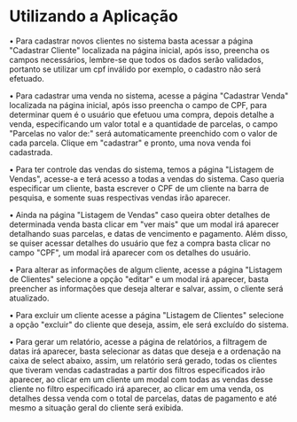 
# Utilizando a Aplicação

  • Para cadastrar novos clientes no sistema basta acessar a página "Cadastrar Cliente" localizada na página inicial, após isso, preencha os campos necessários,
  lembre-se que todos os dados serão validados, portanto se utilizar um cpf inválido por exemplo, o cadastro não será efetuado.
  
  • Para cadastrar uma venda no sistema, acesse a página "Cadastrar Venda" localizada na página inicial, após isso preencha o campo de CPF, para determinar quem é o usuário que efetuou uma compra, depois detalhe a venda, especificando um valor total e a quantidade de parcelas, o campo "Parcelas no valor de:" será automaticamente preenchido com o valor de cada parcela. Clique em "cadastrar" e pronto, uma nova venda foi cadastrada.
  
  • Para ter controle das vendas do sistema, temos a página "Listagem de Vendas", acesse-a e terá acesso a todas a vendas do sistema. Caso queria especificar um cliente, basta escrever o CPF de um cliente na barra de pesquisa, e somente suas respectivas vendas irão aparecer.
  
  • Ainda na página "Listagem de Vendas" caso queira obter detalhes de determinada venda basta clicar em "ver mais" que um modal irá aparecer detalhando suas parcelas, e datas de vencimento e pagamento. Além disso, se quiser acessar detalhes do usuário que fez a compra basta clicar no campo "CPF", um modal irá aparecer com os detalhes do usuário.
  
  • Para alterar as informações de algum cliente, acesse a página "Listagem de Clientes" selecione a opção "editar" e um modal irá aparecer, basta preencher as informações que deseja alterar e salvar, assim, o cliente será atualizado.
  
  • Para excluir um cliente acesse a página "Listagem de Clientes" selecione a opção "excluir" do cliente que deseja, assim, ele será excluído do sistema.
  
  • Para gerar um relatório, acesse a página de relatórios, a filtragem de datas irá aparecer, basta selecionar as datas que deseja e a ordenação na caixa de select abaixo, assim, um relatório será gerado, todas os clientes que tiveram vendas cadastradas a partir dos filtros especificados irão aparecer, ao clicar em um cliente um modal com todas as vendas desse cliente no filtro especificado irá aparecer, ao clicar em uma venda, os detalhes dessa venda com o total de parcelas, datas de pagamento e até mesmo a situação geral do cliente será exibida.
